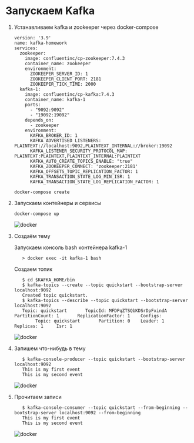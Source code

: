 # Запускаем Kafka
<ol>
<li> Устанавливаем kafka и zookeeper через docker-compose</li>

~~~
version: '3.9'
name: kafka-homework
services:
  zookeeper:
    image: confluentinc/cp-zookeeper:7.4.3
    container_name: zookeeper
    environment:
      ZOOKEEPER_SERVER_ID: 1
      ZOOKEEPER_CLIENT_PORT: 2181
      ZOOKEEPER_TICK_TIME: 2000
  kafka-1:
    image: confluentinc/cp-kafka:7.4.3
    container_name: kafka-1
    ports:
      - "9092:9092"
      - "19092:19092"
    depends_on:
      - zookeeper
    environment:
      KAFKA_BROKER_ID: 1
      KAFKA_ADVERTISED_LISTENERS: PLAINTEXT://localhost:9092,PLAINTEXT_INTERNAL://broker:19092
      KAFKA_LISTENER_SECURITY_PROTOCOL_MAP: PLAINTEXT:PLAINTEXT,PLAINTEXT_INTERNAL:PLAINTEXT
      KAFKA_AUTO_CREATE_TOPICS_ENABLE: "true"
      KAFKA_ZOOKEEPER_CONNECT: 'zookeeper:2181'
      KAFKA_OFFSETS_TOPIC_REPLICATION_FACTOR: 1
      KAFKA_TRANSACTION_STATE_LOG_MIN_ISR: 1
      KAFKA_TRANSACTION_STATE_LOG_REPLICATION_FACTOR: 1
~~~

~~~
docker-compose create
~~~
<li> Запускаем контейнеры и сервисы</li>

~~~
docker-compose up
~~~

![docker](/imgs/docker.png)
    

<li> Создаём тему</li>

Запускаем консоль bash контейнера kafka-1

~~~
   > docker exec -it kafka-1 bash
~~~

Создаем топик
~~~
   $ cd $KAFKA_HOME/bin
   $ kafka-topics --create --topic quickstart --bootstrap-server localhost:9092
   Created topic quickstart.
   $ kafka-topics --describe --topic quickstart --bootstrap-server localhost:9092
   Topic: quickstart       TopicId: MFDPqZTSQbKDSrDpFxindA PartitionCount: 1       ReplicationFactor: 1    Configs:
        Topic: quickstart       Partition: 0    Leader: 1       Replicas: 1     Isr: 1   
~~~
![docker](/imgs/docker_create.png)

<li> Запишем что-нибудь в тему</li>

~~~   
   $ kafka-console-producer --topic quickstart --bootstrap-server localhost:9092
   This is my first event
   This is my second event
~~~

![docker](/imgs/docker_send.png)


<li> Прочитаем записи</li>

~~~
   $ kafka-console-consumer --topic quickstart --from-beginning --bootstrap-server localhost:9092 --from-beginning
   This is my first event
   This is my second event
~~~
![docker](/imgs/docker_recive.png)

</ol>